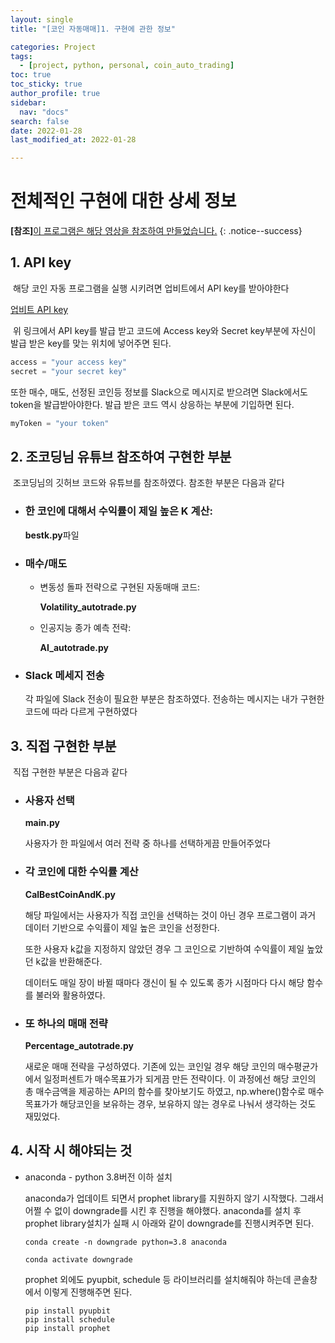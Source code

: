 ```yaml
---
layout: single
title: "[코인 자동매매]1. 구현에 관한 정보"

categories: Project
tags: 
  - [project, python, personal, coin_auto_trading]
toc: true
toc_sticky: true
author_profile: true  
sidebar:
  nav: "docs"
search: false
date: 2022-01-28
last_modified_at: 2022-01-28

---
```




# 전체적인 구현에 대한 상세 정보

**[참조]**[이 프로그램은 해당 영상을 참조하여 만들었습니다.](https://www.youtube.com/watch?v=WgXOFtDD6XU&t=2s)
{: .notice--success} 

## 1. API key

​	해당 코인 자동 프로그램을 실행 시키려면 업비트에서 API key를 받아야한다

[업비트 API key](https://upbit.com/service_center/open_api_guide)

​	위 링크에서 API key를 발급 받고 코드에 Access key와 Secret key부분에 자신이 발급 받은 key를 맞는 위치에 넣어주면 된다.

```python
access = "your access key"
secret = "your secret key"
```



또한 매수, 매도, 선정된 코인등 정보를 Slack으로 메시지로 받으려면 Slack에서도 token을 발급받아야한다. 발급 받은 코드 역시 상응하는 부분에 기입하면 된다.

```python
myToken = "your token"
```



## 2. 조코딩님 유튜브 참조하여 구현한 부분

​	조코딩님의 깃허브 코드와 유튜브를 참조하였다. 참조한 부분은 다음과 같다

- ### 한 코인에 대해서 수익률이 제일 높은 K 계산:

  **bestk.py**파일

- ### 매수/매도

  - 변동성 돌파 전략으로 구현된 자동매매 코드:

    **Volatility_autotrade.py**

  - 인공지능 종가 예측 전략:

    **AI_autotrade.py**

- ### Slack 메세지 전송

  각 파일에 Slack 전송이 필요한 부분은 참조하였다. 전송하는 메시지는 내가 구현한 코드에 따라 다르게 구현하였다



## 3. 직접 구현한 부분

​	직접 구현한 부분은 다음과 같다

- ### 사용자 선택

  **main.py**

  사용자가 한 파일에서 여러 전략 중 하나를 선택하게끔 만들어주었다

  

- ### 각 코인에 대한 수익률 계산

  **CalBestCoinAndK.py**

  해당 파일에서는 사용자가 직접 코인을 선택하는 것이 아닌 경우 프로그램이 과거 데이터 기반으로 수익률이 제일 높은 코인을 선정한다.

  또한 사용자 k값을 지정하지 않았던 경우 그 코인으로 기반하여 수익률이 제일 높았던 k값을 반환해준다.

  데이터도 매일 장이 바뀔 때마다 갱신이 될 수 있도록 종가 시점마다 다시 해당 함수를 불러와 활용하였다.

- ### 또 하나의 매매 전략

  **Percentage_autotrade.py**

  새로운 매매 전략을 구성하였다. 기존에 있는 코인일 경우 해당 코인의 매수평균가에서 일정퍼센트가 매수목표가가 되게끔 만든 전략이다. 이 과정에선 해당 코인의 총 매수금액을 제공하는 API의 함수를 찾아보기도 하였고, np.where()함수로 매수목표가가 해당코인을 보유하는 경우, 보유하지 않는 경우로 나눠서 생각하는 것도 재밌었다.

  

## 4. 시작 시 해야되는 것

- anaconda - python 3.8버전 이하 설치

  anaconda가 업데이트 되면서 prophet library를 지원하지 않기 시작했다. 그래서 어쩔 수 없이 downgrade를 시킨 후 진행을 해야했다. anaconda를 설치 후 prophet library설치가 실패 시 아래와 같이 downgrade를 진행시켜주면 된다.

  ```git
  conda create -n downgrade python=3.8 anaconda
  
  conda activate downgrade
  ```

  prophet 외에도 pyupbit, schedule 등 라이브러리를 설치해줘야 하는데 콘솔창에서 이렇게 진행해주면 된다.

  ```git
  pip install pyupbit
  pip install schedule
  pip install prophet
  ```

  
